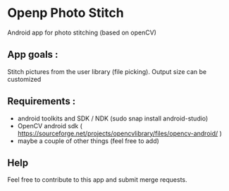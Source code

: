 # Openp Photo Stitch
Android app for photo stitching (based on openCV)

## App goals :
Stitch pictures from the user library (file picking). Output size can be customized

## Requirements :
- android toolkits and SDK / NDK  (sudo snap install android-studio)
- OpenCV android sdk ( https://sourceforge.net/projects/opencvlibrary/files/opencv-android/ )
- maybe a couple of other things (feel free to add)

## Help
Feel free to contribute to this app and submit merge requests.
